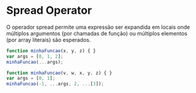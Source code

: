 # Spread Operator

O  operador spread permite uma expressão ser expandida em locais onde múltiplos argumentos (por chamadas de função) ou múltiplos elementos (por array literais) são esperados.

```javascript
function minhaFuncao(x, y, z) { }
var args = [0, 1, 2];
minhaFuncao(...args);
```

```javascript
function minhaFuncao(v, w, x, y, z) { }
var args = [0, 1];
minhaFuncao(-1, ...args, 2, ...[3]);
```

